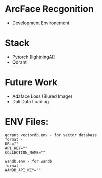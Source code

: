 # ArcFace Recgonition

- Development Environement

# Stack

- Pytorch [lightningAI]
- Qdrant

# Future Work

- Adaface Loss (Blured Image)
- Dali Data Loading

# ENV Files:

```
qdrant vectordb.env - for vector database
format -
URL=""
API_KEY=""
COLLECTION_NAME=""
```

```
wandb.env - for wandb
format -
WANDB_API_KEY=""
```

